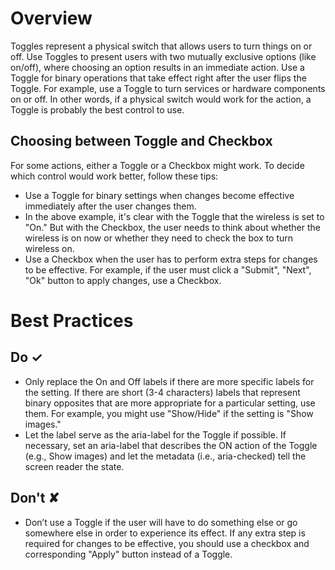 # Overview
Toggles represent a physical switch that allows users to turn things on or off. Use Toggles to present users with two mutually exclusive options (like on&#x2F;off), where choosing an option results in an immediate action. Use a Toggle for binary operations that take effect right after the user flips the Toggle. For example, use a Toggle to turn services or hardware components on or off. In other words, if a physical switch would work for the action, a Toggle is probably the best control to use.

## Choosing between Toggle and Checkbox

For some actions, either a Toggle or a Checkbox might work. To decide which control would work better, follow these tips:

- Use a Toggle for binary settings when changes become effective immediately after the user changes them.
- In the above example, it&#39;s clear with the Toggle that the wireless is set to &quot;On.&quot; But with the Checkbox, the user needs to think about whether the wireless is on now or whether they need to check the box to turn wireless on.
- Use a Checkbox when the user has to perform extra steps for changes to be effective. For example, if the user must click a &quot;Submit&quot;, &quot;Next&quot;, &quot;Ok&quot; button to apply changes, use a Checkbox.


# Best Practices

## Do &#10003;
- Only replace the On and Off labels if there are more specific labels for the setting. If there are short (3-4 characters) labels that represent binary opposites that are more appropriate for a particular setting, use them. For example, you might use &quot;Show&#x2F;Hide&quot; if the setting is &quot;Show images.&quot;
- Let the label serve as the aria-label for the Toggle if possible. If necessary, set an aria-label that describes the ON action of the Toggle (e.g., Show images) and let the metadata (i.e., aria-checked) tell the screen reader the state.


## Don't &#10008;
- Don’t use a Toggle if the user will have to do something else or go somewhere else in order to experience its effect. If any extra step is required for changes to be effective, you should use a checkbox and corresponding &quot;Apply&quot; button instead of a Toggle.